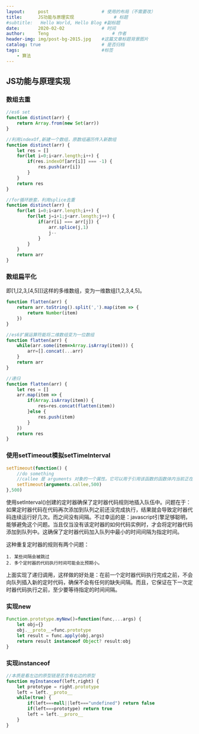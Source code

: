 ```yaml
---
layout:     post   				    # 使用的布局（不需要改）
title:      JS功能与原理实现				# 标题 
#subtitle:   Hello World, Hello Blog #副标题
date:       2020-02-02				# 时间
author:     Teng 						# 作者
header-img: img/post-bg-2015.jpg 	#这篇文章标题背景图片
catalog: true 						# 是否归档
tags:								#标签
    - 算法
---
```

## JS功能与原理实现
### 数组去重
```js
//es6 set
function distinct(arr) {
    return Array.from(new Set(arr))
}
```
```js
//利用indexOf,新建一个数组，原数组遍历传入新数组
function distinct(arr) {
    let res = []
    for(let i=0;i<arr.length;i++) {
        if(res.indexOf[arr[i]] === -1) {
            res.push(arr[i])
        }
    }
    return res
}
```
```js
//for循环嵌套，利用splice去重
function distinct(arr) {
    for(let i=0;i<arr.length;i++) {
        for(let j=i+1;j<arr.length;j++) {
            if(arr[i] === arr[j]) {
                arr.splice(j,1)
                j--
            }
        }
    }
    return arr
}
```
### 数组扁平化
即[1,[2,3,[4,5]]]这样的多维数组，变为一维数组[1,2,3,4,5]。
```js
function flatten(arr) {
    return arr.toString().split(',').map(item => {
        return Number(item)
    })
}
```
```js
//es6扩展运算符能将二维数组变为一位数组
function flatten(arr) {
    while(arr.some(item=>Array.isArray(item))) {
        arr=[].concat(...arr)
    }
    return arr
}
```
```js
//递归
function flatten(arr) {
    let res = []
    arr.map(item => {
        if(Array.isArray(item)) {
            res=res.concat(flatten(item))
        }else {
            res.push(item)
        }
    })
    return res
}
```
### 使用setTimeout模拟setTimeInterval
```js
setTimeout(function() {
    //do something
    //callee 是 arguments 对象的一个属性。它可以用于引用该函数的函数体内当前正在执行的函数
    setTimeout(arguments.callee,500)
},500)
```
使用setInterval()创建的定时器确保了定时器代码规则地插入队伍中。问题在于：如果定时器代码在代码再次添加到队列之前还没完成执行，结果就会导致定时器代码连续运行好几次。而之间没有间隔。不过幸运的是：javascript引擎足够聪明，能够避免这个问题。当且仅当没有该定时器的如何代码实例时，才会将定时器代码添加到队列中。这确保了定时器代码加入队列中最小的时间间隔为指定时间。

这种重复定时器的规则有两个问题：

    1. 某些间隔会被跳过 
    2. 多个定时器的代码执行时间可能会比预期小。

上面实现了递归调用，这样做的好处是：在前一个定时器代码执行完成之前，不会向队列插入新的定时代码，确保不会有任何的缺失间隔。而且，它保证在下一次定时器代码执行之前，至少要等待指定的时间间隔。
### 实现new
```js
Function.prototype.myNew()=function(func,...args) {
    let obj={}
    obj.__proto__=func.prototype
    let result = func.apply(obj,args)
    return result instanceof Object? result:obj
}
```
### 实现instanceof
```js
//本质是看左边的原型链是否含有右边的原型
function myInstanceof(left,right) {
    let prototype = right.prototype
    left = left.__proto__
    while(true) {
        if(left===null||left==="undefined") return false
        if(left===prototype) return true
        left = left.__proro__
    }
}
```



